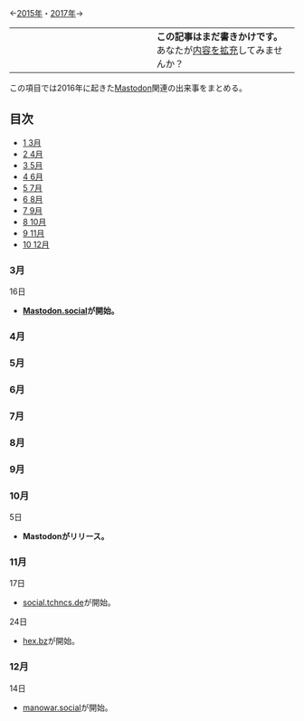 <div>

<span class="small">←[2015年](/2015%E5%B9%B4 "2015年 (存在しないページ)")・[2017年](/2017%E5%B9%B4 "2017年")→</span>

<table>
<colgroup>
<col style="width: 50%" />
<col style="width: 50%" />
</colgroup>
<tbody>
<tr class="odd">
<td></td>
<td><strong>この記事はまだ書きかけです。</strong>
<div>
あなたが<a href="https://ja.mstdn.wiki/2016%E5%B9%B4&amp;action=edit" rel="nofollow">内容を拡充</a>してみませんか？
</div></td>
</tr>
</tbody>
</table>

この項目では2016年に起きた[Mastodon](/Mastodon "Mastodon")関連の出来事をまとめる。

<div>

<div lang="ja" dir="ltr">

## 目次

</div>

-   [1 3月](#3.E6.9C.88)
-   [2 4月](#4.E6.9C.88)
-   [3 5月](#5.E6.9C.88)
-   [4 6月](#6.E6.9C.88)
-   [5 7月](#7.E6.9C.88)
-   [6 8月](#8.E6.9C.88)
-   [7 9月](#9.E6.9C.88)
-   [8 10月](#10.E6.9C.88)
-   [9 11月](#11.E6.9C.88)
-   [10 12月](#12.E6.9C.88)

</div>

### 3月

16日

-   **[Mastodon.social](/Mastodon.social "Mastodon.social")が開始。**

### 4月

### 5月

### 6月

### 7月

### 8月

### 9月

### 10月

5日

-   **Mastodonがリリース。**

### 11月

17日

-   [social.tchncs.de](/Social.tchncs.de "Social.tchncs.de")が開始。

24日

-   [hex.bz](/Hex.bz "Hex.bz (存在しないページ)")が開始。

### 12月

14日

-   [manowar.social](/Manowar.social "Manowar.social (存在しないページ)")が開始。

</div>
